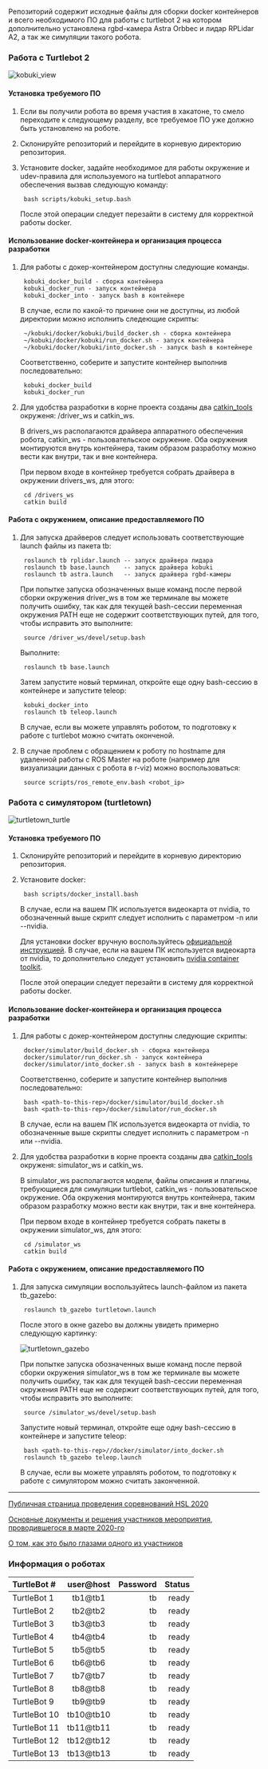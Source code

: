 Репозиторий содержит исходные файлы для сборки docker контейнеров и всего необходимого ПО для работы с turtlebot 2 на котором дополнительно установлена rgbd-камера Astra Orbbec и лидар RPLidar A2, а так же симуляции такого робота.


### Работа с Turtlebot 2

![kobuki_view](docs/pics/kobuki_view.png)


#### Установка требуемого ПО

1. Если вы получили робота во время участия в хакатоне, то смело переходите к следующему разделу, все требуемое ПО уже должно быть установлено на роботе.

2. Склонируйте репозиторий и перейдите в корневую директорию репозитория.

3. Установите docker, задайте необходимое для работы окружение и udev-правила для используемого на turtlebot аппаратного обеспечения вызвав следующую команду:

        bash scripts/kobuki_setup.bash

    После этой операции следует перезайти в систему для корректной работы docker.


#### Использование docker-контейнера и организация процесса разработки

1. Для работы с докер-контейнером доступны следующие команды.

        kobuki_docker_build - сборка контейнера
        kobuki_docker_run - запуск контейнера
        kobuki_docker_into - запуск bash в контейнере

    В случае, если по какой-то причине они не доступны, из любой директории можно исполнить следеющие скрипты:

        ~/kobuki/docker/kobuki/build_docker.sh - сборка контейнера
        ~/kobuki/docker/kobuki/run_docker.sh - запуск контейнера
        ~/kobuki/docker/kobuki/into_docker.sh - запуск bash в контейнере

    Соответственно, соберите и запустите контейнер выполнив последовательно:

        kobuki_docker_build
        kobuki_docker_run

2. Для удобства разработки в корне проекта созданы два [catkin_tools](https://catkin-tools.readthedocs.io/en/latest/quick_start.html) окруженя: /driver_ws и catkin_ws.

    В drivers_ws располагаются драйвера аппаратного обеспечения робота, catkin_ws - пользовательское окружение.  Оба окружения монтируются внутрь контейнера, таким образом разработку можно вести как внутри, так и вне контейнера.

    При первом входе в контейнер требуется собрать драйвера в окружении drivers_ws, для этого:

        cd /drivers_ws
        catkin build

#### Работа с окружением, описание предоставляемого ПО

1. Для запуска драйверов следует использовать соответствующие launch файлы из пакета tb:

        roslaunch tb rplidar.launch -- запуск драйвера лидара
        roslaunch tb base.launch    -- запуск драйвера kobuki
        roslaunch tb astra.launch   -- запуск драйвера rgbd-камеры

    При попытке запуска обозначенных выше команд после первой сборки окружения driver_ws в том же терминале вы можете получить ошибку, так как для текущей bash-сессии переменная окружения PATH еще не содержит соответствующих путей, для того, чтобы исправить это выполните:

        source /driver_ws/devel/setup.bash

    Выполните:

        roslaunch tb base.launch

    Затем запустите новый терминал, откройте еще одну bash-сессию в контейнере и запустите teleop:

        kobuki_docker_into
        roslaunch tb teleop.launch

     В случае, если вы можете управлять роботом, то подготовку к работе с turtlebot можно считать оконченой.

2. В случае проблем с обращением к роботу по hostname для удаленной работы с ROS Master на роботе (например для визуализации данных с робота в r-viz) можно воспользоваться:

        source scripts/ros_remote_env.bash <robot_ip>


### Работа с симулятором (turtletown)

![turtletown_turtle](docs/pics/turtletown.gif)

#### Установка требуемого ПО

1. Склонируйте репозиторий и перейдите в корневую директорию репозитория.

3. Установите docker:

        bash scripts/docker_install.bash

    В случае, если на вашем ПК используется видеокарта от nvidia, то обозначенный выше скрипт следует исполнить с параметром -n или --nvidia.

    Для установки docker вручную воспользуйтесь [официальной инструкцией](https://docs.docker.com/install/linux/docker-ce/ubuntu/). В случае, если на вашем ПК используется видеокарта от nvidia, то дополнительно следует установить [nvidia container toolkit](https://github.com/NVIDIA/nvidia-docker).

    После этой операции следует перезайти в систему для корректной работы docker.


#### Использование docker-контейнера и организация процесса разработки

1. Для работы с докер-контейнером доступны следующие скрипты:

        docker/simulator/build_docker.sh - сборка контейнера
        docker/simulator/run_docker.sh - запуск контейнера
        docker/simulator/into_docker.sh - запуск bash в контейнерере

    Соответственно, соберите и запустите контейнер выполнив последовательно:

        bash <path-to-this-rep>/docker/simulator/build_docker.sh
        bash <path-to-this-rep>/docker/simulator/run_docker.sh

    В случае, если на вашем ПК используется видеокарта от nvidia, то обозначенные выше скрипты следует исполнить с параметром -n или --nvidia.

2. Для удобства разработки в корне проекта созданы два [catkin_tools](https://catkin-tools.readthedocs.io/en/latest/quick_start.html) окруженя: simulator_ws и catkin_ws.

    В simulator_ws располагаются модели, файлы описания и плагины, требующиеся для симуляции turtlebot, catkin_ws - пользовательское окружение.  Оба окружения монтируются внутрь контейнера, таким образом разработку можно вести как внутри, так и вне контейнера.

    При первом входе в контейнер требуется собрать пакеты в окружении simulator_ws, для этого:

        cd /simulator_ws
        catkin build


#### Работа с окружением, описание предоставляемого ПО

1. Для запуска симуляции воспользуйтесь launch-файлом из пакета tb_gazebo:

        roslaunch tb_gazebo turtletown.launch

    После этого в окне gazebo вы должны увидеть примерно следующую картинку:

    ![turtletown_gazebo](docs/pics/turtletown.png)

    При попытке запуска обозначенных выше команд после первой сборки окружения simulator_ws в том же терминале вы можете получить ошибку, так как для текущей bash-сессии переменная окружения PATH еще не содержит соответствующих путей, для того, чтобы исправить это выполните:

        source /simulator_ws/devel/setup.bash

    Запустите новый терминал, откройте еще одну bash-сессию в контейнере и запустите teleop:

        bash <path-to-this-rep>//docker/simulator/into_docker.sh
        roslaunch tb_gazebo teleop.launch

     В случае, если вы можете управлять роботом, то подготовку к работе с симулятором можно считать законченной.


_____________________________________________

[Публичная страница проведения соревнований HSL 2020](https://robofinist.ru/event/info/short/id/339)

[Основные документы и решения участников мероприятия, проводившегося в марте 2020-го](docs/03.2020/README.md)

[О том, как это было глазами одного из участников](https://smirart.ru/posts/post-64/)


### Информация о роботах

| TurtleBot # | user@host | Password| Status |
|:--|:--:|---:|---:|
| TurtleBot 1 | tb1@tb1 | tb | ready |
| TurtleBot 2 | tb2@tb2 | tb | ready |
| TurtleBot 3 | tb3@tb3 | tb | ready |
| TurtleBot 4 | tb4@tb4 | tb | ready |
| TurtleBot 5 | tb5@tb5 | tb | ready |
| TurtleBot 6 | tb6@tb6 | tb | ready |
| TurtleBot 7 | tb7@tb7 | tb | ready |
| TurtleBot 8 | tb8@tb8 | tb | ready |
| TurtleBot 9 | tb9@tb9 | tb | ready |
| TurtleBot 10 | tb10@tb10 | tb | ready |
| TurtleBot 11 | tb11@tb11 | tb | ready |
| TurtleBot 12 | tb12@tb12 | tb | ready |
| TurtleBot 13 | tb13@tb13 | tb | ready |
